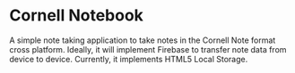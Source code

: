 # Cornell Notebook

A simple note taking application to take notes in the Cornell Note format cross platform. Ideally, it will implement Firebase to transfer note data from device to device. Currently, it implements HTML5 Local Storage.
